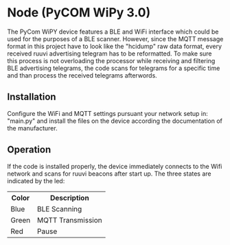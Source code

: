 # Node (PyCOM WiPy 3.0)
The PyCom WiPY device features a BLE and WiFi interface which could be used for the purposes of a BLE scanner. However, since the MQTT message format in this project have to look like the "hcidump" raw data format, every received ruuvi advertising telegram has to be reformatted. To make sure this process is not overloading the processor while receiving and filtering BLE advertising telegrams, the code scans for telegrams for a specific time and than process the received telegrams afterwords. 

## Installation
Configure the WiFi and MQTT settings pursuant your network setup in: "main.py" and install the files on the device according the documentation of the manufacturer.

## Operation
If the code is installed properly, the device immediately connects to the Wifi network and scans for ruuvi beacons after start up. The three states are indicated by the led:
<table class="tg">
  <tr>
    <th class="tg-0pky">Color</th>
    <th class="tg-0pky">Description</th>
  </tr>
  <tr>
    <td class="tg-0pky">Blue</td>
    <td class="tg-0pky">BLE Scanning</td>
  </tr>
  <tr>
    <td class="tg-0pky">Green</td>
    <td class="tg-0pky">MQTT Transmission</td>
  </tr>
    <tr>
    <td class="tg-0pky">Red</td>
    <td class="tg-0pky">Pause</td>
  </tr>
</table>